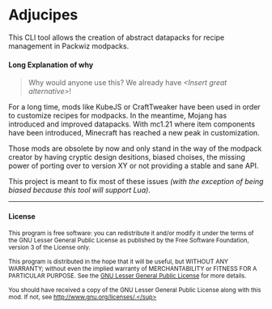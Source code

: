 # Adjucipes

This CLI tool allows the creation of abstract datapacks for recipe management
in Packwiz modpacks.

#### Long Explanation of why

> Why would anyone use this? We already have _\<Insert great alternative\>_!

For a long time, mods like KubeJS or CraftTweaker have been used in order to
customize recipes for modpacks. In the meantime, Mojang has introduced and
improved datapacks. With mc1.21 where item components have been introduced,
Minecraft has reached a new peak in customization.

Those mods are obsolete by now and only stand in the way of the modpack creator
by having cryptic design desitions, biased choises, the missing power of
porting over to version XY or not providing a stable and sane API.

This project is meant to fix most of these issues _(with the exception of being
biased because this tool will support Lua)_.

***

#### License

<sup>This program is free software: you can redistribute it and/or modify it under the terms of the GNU Lesser General Public License as published by the Free Software Foundation, version 3 of the License only.</br></br>This program is distributed in the hope that it will be useful, but WITHOUT ANY WARRANTY; without even the implied warranty of MERCHANTABILITY or FITNESS FOR A PARTICULAR PURPOSE. See the [GNU Lesser General Public License](/COPYING.md) for more details.</br></br>You should have received a copy of the GNU Lesser General Public License along with this mod. If not, see http://www.gnu.org/licenses/.</sup>
